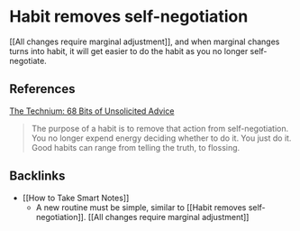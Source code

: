 # Habit removes self-negotiation
[[All changes require marginal adjustment]], and when marginal changes turns into habit, it will get easier to do the habit as you no longer self-negotiate.

## References
[The Technium: 68 Bits of Unsolicited Advice](https://kk.org/thetechnium/68-bits-of-unsolicited-advice/)
> The purpose of a habit is to remove that action from self-negotiation. You no longer expend energy deciding whether to do it. You just do it. Good habits can range from telling the truth, to flossing.

## Backlinks
* [[How to Take Smart Notes]]
	* A new routine must be simple, similar to [[Habit removes self-negotiation]]. [[All changes require marginal adjustment]]

<!-- #evergreen #habit -->

<!-- {BearID:3409291B-4AEB-4391-9139-5FC17ED2ED19-1211-000031C0A519BEBC} -->
